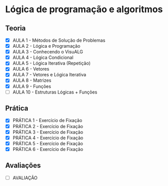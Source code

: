 # Lógica de programação e algoritmos

## Teoria

- [x] AULA 1 - Métodos de Solução de Problemas
- [x] AULA 2 - Lógica e Programação
- [x] AULA 3 - Conhecendo o VisuALG
- [x] AULA 4 - Lógica Condicional
- [x] AULA 5 - Lógica Iterativa (Repetição)
- [x] AULA 6 - Vetores
- [x] AULA 7 - Vetores e Lógica Iterativa
- [x] AULA 8 - Matrizes
- [x] AULA 9 - Funções
- [ ] AULA 10 - Estruturas Lógicas + Funções

## Prática

- [x] PRÁTICA 1 - Exercício de Fixação
- [x] PRÁTICA 2 - Exercício de Fixação
- [x] PRÁTICA 3 - Exercício de Fixação
- [x] PRÁTICA 4 - Exercício de Fixação
- [x] PRÁTICA 5 - Exercício de Fixação
- [x] PRÁTICA 6 - Exercício de Fixação

## Avaliações

- [ ] AVALIAÇÃO
